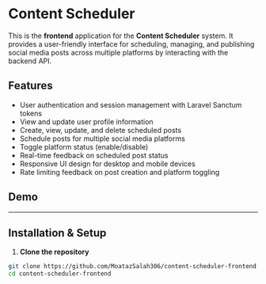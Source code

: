 # Content Scheduler 

This is the **frontend** application for the **Content Scheduler** system. It provides a user-friendly interface for scheduling, managing, and publishing social media posts across multiple platforms by interacting with the backend API.

## Features

- User authentication and session management with Laravel Sanctum tokens
- View and update user profile information
- Create, view, update, and delete scheduled posts
- Schedule posts for multiple social media platforms
- Toggle platform status (enable/disable)
- Real-time feedback on scheduled post status
- Responsive UI design for desktop and mobile devices
- Rate limiting feedback on post creation and platform toggling

## Demo

_____

## Installation & Setup

1. **Clone the repository**
```bash
git clone https://github.com/MoatazSalah306/content-scheduler-frontend.git
cd content-scheduler-frontend
